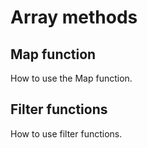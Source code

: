 # Array methods


## Map function
How to use the Map function. 

## Filter functions
How to use filter functions. 
